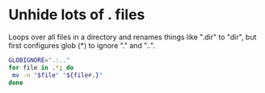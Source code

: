 # Unhide lots of . files

Loops over all files in a directory and renames things like ".dir" to "dir", but first configures glob (*) to ignore "." and "..".

```bash
GLOBIGNORE=".:.."
for file in .*; do
 mv -n "$file" "${file#.}"
done
```